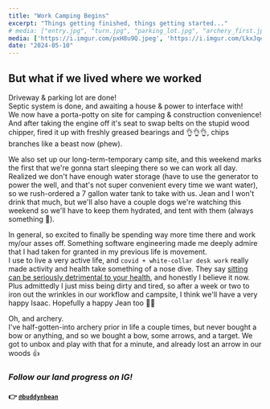 ```yaml
---
title: "Work Camping Begins"
excerpt: "Things getting finished, things getting started..."
# media: ["entry.jpg", "turn.jpg", "parking_lot.jpg", "archery_first.jpg", "camping.mov", "tent.jpg"]
media: ['https://i.imgur.com/pxH8u9Q.jpeg', 'https://i.imgur.com/LkxJqe9.jpeg', 'https://i.imgur.com/SJcXFU3.jpeg', 'https://i.imgur.com/hYcTxd6.jpeg', 'https://i.imgur.com/geDjIoC.mp4', 'https://i.imgur.com/65PQEvQ.jpeg']
date: "2024-05-10"
---
```


## But what if we lived where we worked
Driveway & parking lot are done! \
Septic system is done, and awaiting a house & power to interface with! \
We now have a porta-potty on site for camping & construction convenience! \
And after taking the engine off it's seat to swap belts on the stupid wood chipper, fired it up with freshly greased bearings and 👌👌👌, chips branches like a beast now (phew).

We also set up our long-term-temporary camp site, and this weekend marks the first that we're gonna start sleeping there so we can work all day. Realized we don't have enough water storage (have to use the generator to power the well, and that's not super convenient every time we want water), so we rush-ordered a 7 gallon water tank to take with us. Jean and I won't drink that much, but we'll also have a couple dogs we're watching this weekend so we'll have to keep them hydrated, and tent with them (always something 🤣).

In general, so excited to finally be spending way more time there and work my/our asses off. Something software engineering made me deeply admire that I had taken for granted in my previous life is movement. \
I use to live a very active life, and `covid + white-collar desk work` really made activity and health take something of a nose dive. They say [sitting can be seriously detrimental to your health](https://www.news-medical.net/health/Sitting-is-the-New-Smoking.aspx#:~:text=Researchers%20have%20analyzed%20a%20total,caused%20by%20obesity%20and%20smoking.), and honestly I believe it now. \
Plus admittedly I just miss being dirty and tired, so after a week or two to iron out the wrinkles in our workflow and campsite, I think we'll have a very happy Isaac. Hopefully a happy Jean too 🤞🤣

Oh, and archery. \
I've half-gotten-into archery prior in life a couple times, but never bought a bow or anything, and so we bought a bow, some arrows, and a target. We got to unbox and play with that for a minute, and already lost an arrow in our woods 👍

### *Follow our land progress on IG!*
#### 👉 [`@buddynbean`](https://instagram.com/buddynbean)
